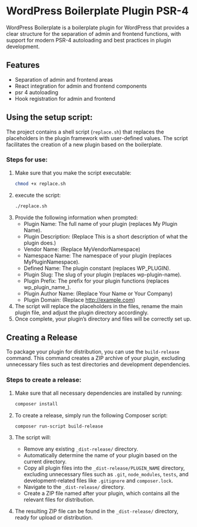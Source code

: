 # WordPress Boilerplate Plugin PSR-4

WordPress Boilerplate is a boilerplate plugin for WordPress that provides a clear structure for the separation of admin and frontend functions, with support for modern PSR-4 autoloading and best practices in plugin development.
## Features

- Separation of admin and frontend areas
- React integration for admin and frontend components
- psr 4 autoloading
- Hook registration for admin and frontend

## Using the setup script:

The project contains a shell script (`replace.sh`) that replaces the placeholders in the plugin framework with user-defined values. The script facilitates the creation of a new plugin based on the boilerplate.

### Steps for use:

1. Make sure that you make the script executable:
   ```bash
   chmod +x replace.sh
2. execute the script:
   ````bash
   ./replace.sh
3. Provide the following information when prompted:
    - Plugin Name: The full name of your plugin (replaces My Plugin Name).
    - Plugin Description: (Replace This is a short description of what the plugin does.)
    - Vendor Name: (Replace MyVendorNamespace)
    - Namespace Name: The namespace of your plugin (replaces MyPluginNamespace).
    - Defined Name: The plugin constant (replaces WP_PLUGIN).
    - Plugin Slug: The slug of your plugin (replaces wp-plugin-name).
    - Plugin Prefix: The prefix for your plugin functions (replaces wp_plugin_name_).
    - Plugin Author Name: (Replace Your Name or Your Company)
    - Plugin Domain: (Replace http://example.com)
4.	The script will replace the placeholders in the files, rename the main plugin file, and adjust the plugin directory accordingly.
5.	Once complete, your plugin’s directory and files will be correctly set up.

## Creating a Release

To package your plugin for distribution, you can use the `build-release` command. This command creates a ZIP archive of your plugin, excluding unnecessary files such as test directories and development dependencies.

### Steps to create a release:

1. Make sure that all necessary dependencies are installed by running:

    ```bash
    composer install
    ```

2. To create a release, simply run the following Composer script:

    ```bash
    composer run-script build-release
    ```

3. The script will:

   - Remove any existing `_dist-release/` directory.
   - Automatically determine the name of your plugin based on the current directory.
   - Copy all plugin files into the `_dist-release/PLUGIN_NAME` directory, excluding unnecessary files such as `.git`, `node_modules`, `tests`, and development-related files like `.gitignore` and `composer.lock`.
   - Navigate to the `_dist-release/` directory.
   - Create a ZIP file named after your plugin, which contains all the relevant files for distribution.

4. The resulting ZIP file can be found in the `_dist-release/` directory, ready for upload or distribution.
